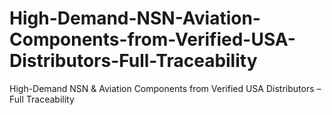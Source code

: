 # High-Demand-NSN-Aviation-Components-from-Verified-USA-Distributors-Full-Traceability
High-Demand NSN &amp; Aviation Components from Verified USA Distributors – Full Traceability
